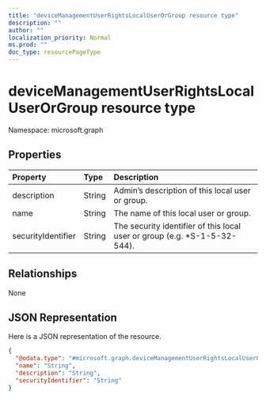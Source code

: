 ```yaml
---
title: "deviceManagementUserRightsLocalUserOrGroup resource type"
description: ""
author: ""
localization_priority: Normal
ms.prod: ""
doc_type: resourcePageType
---
```


# deviceManagementUserRightsLocalUserOrGroup resource type


Namespace: microsoft.graph



## Properties
|Property|Type|Description|
|:---|:---|:---|
|description|String|Admin’s description of this local user or group.|
|name|String|The name of this local user or group.|
|securityIdentifier|String|The security identifier of this local user or group (e.g. *S-1-5-32-544).|

## Relationships
None

## JSON Representation
Here is a JSON representation of the resource.
<!-- {
  "blockType": "resource",
  "@odata.type": "microsoft.graph.deviceManagementUserRightsLocalUserOrGroup"
}
-->
``` json
{
  "@odata.type": "#microsoft.graph.deviceManagementUserRightsLocalUserOrGroup",
  "name": "String",
  "description": "String",
  "securityIdentifier": "String"
}
```

